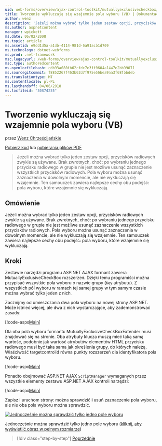 ```yaml
---
uid: web-forms/overview/ajax-control-toolkit/mutuallyexclusivecheckbox/creating-mutually-exclusive-checkboxes-vb
title: Tworzenie wykluczają się wzajemnie pola wyboru (VB) | Dokumentacja firmy Microsoft
author: wenz
description: 'Jeżeli można wybrać tylko jeden zestaw opcji, przycisków radiowych zwykle są używane. Brak zwrotnych, choć: po wybraniu jednego przycisku radiowego w grupie...'
ms.author: aspnetcontent
manager: wpickett
ms.date: 06/02/2008
ms.topic: article
ms.assetid: e9dd1d5a-a1db-4114-981d-6a91acb1d709
ms.technology: dotnet-webforms
ms.prod: .net-framework
msc.legacyurl: /web-forms/overview/ajax-control-toolkit/mutuallyexclusivecheckbox/creating-mutually-exclusive-checkboxes-vb
msc.type: authoredcontent
ms.openlocfilehash: cdb93a080fb62cfdc7e3ff0604a1447e2bb99071
ms.sourcegitcommit: f8852267f463b62d7f975e56bea9aa3f68fbbdeb
ms.translationtype: MT
ms.contentlocale: pl-PL
ms.lasthandoff: 04/06/2018
ms.locfileid: "30874255"
---
```

<a name="creating-mutually-exclusive-checkboxes-vb"></a>Tworzenie wykluczają się wzajemnie pola wyboru (VB)
====================
przez [Wenz Chrześcijańskie](https://github.com/wenz)

[Pobierz kod](http://download.microsoft.com/download/9/3/f/93f8daea-bebd-4821-833b-95205389c7d0/MutuallyExclusiveCheckBox0.vb.zip) lub [pobierania plików PDF](http://download.microsoft.com/download/b/6/a/b6ae89ee-df69-4c87-9bfb-ad1eb2b23373/mutuallyexclusivecheckbox0VB.pdf)

> Jeżeli można wybrać tylko jeden zestaw opcji, przycisków radiowych zwykle są używane. Brak zwrotnych, choć: po wybraniu jednego przycisku radiowego w grupie nie jest możliwe usunąć zaznaczenie wszystkich przycisków radiowych. Pola wyboru można usunąć zaznaczenia w dowolnym momencie, ale nie wykluczają się wzajemnie. Ten samouczek zawiera najlepsze cechy obu podejść: pola wyboru, które wzajemnie się wykluczają.


## <a name="overview"></a>Omówienie

Jeżeli można wybrać tylko jeden zestaw opcji, przycisków radiowych zwykle są używane. Brak zwrotnych, choć: po wybraniu jednego przycisku radiowego w grupie nie jest możliwe usunąć zaznaczenie wszystkich przycisków radiowych. Pola wyboru można usunąć zaznaczenia w dowolnym momencie, ale nie wykluczają się wzajemnie. Ten samouczek zawiera najlepsze cechy obu podejść: pola wyboru, które wzajemnie się wykluczają.

## <a name="steps"></a>Kroki

Zestawie narzędzi programu ASP.NET AJAX formant zawiera MutuallyExclusiveCheckBox rozszerzeń. Dzięki temu programiści można przypisać wszystkie pola wyboru o nazwie grupy (`Key` atrybutu). Z wszystkich pól wyboru w ramach tej samej grupy w tym samym czasie można wybrać tylko jeden z nich.

Zacznijmy od umieszczania dwa pola wyboru na nowej strony ASP.NET. Może istnieć więcej, ale dwa z nich wystarczające, aby zademonstrować zasady:

[!code-aspx[Main](creating-mutually-exclusive-checkboxes-vb/samples/sample1.aspx)]

Dla oba pola wyboru formantu MutuallyExclusiveCheckBoxExtender musi znajdować się na stronie. Oba atrybuty klucza muszą mieć taką samą wartość, podobnie jak wartość atrybutów elementów HTML przycisku radiowego musi być taka sama jak określenia grupy, do których należą. Właściwość targetcontrolid równa punkty rozszerzeń dla identyfikatora pola wyboru.

[!code-aspx[Main](creating-mutually-exclusive-checkboxes-vb/samples/sample2.aspx)]

Ponadto obejmować ASP.NET AJAX `ScriptManager` wymaganych przez wszystkie elementy zestawu ASP.NET AJAX kontroli narzędzi:

[!code-aspx[Main](creating-mutually-exclusive-checkboxes-vb/samples/sample3.aspx)]

Zapisz i uruchom strony: można sprawdzić i usuń zaznaczenie pola wyboru, ale nie oba pola wyboru można sprawdzić.


[![Jednocześnie można sprawdzić tylko jedno pole wyboru](creating-mutually-exclusive-checkboxes-vb/_static/image2.png)](creating-mutually-exclusive-checkboxes-vb/_static/image1.png)

Jednocześnie można sprawdzić tylko jedno pole wyboru ([kliknij, aby wyświetlić obraz w pełnym rozmiarze](creating-mutually-exclusive-checkboxes-vb/_static/image3.png))

> [!div class="step-by-step"]
> [Poprzednie](creating-mutually-exclusive-checkboxes-cs.md)
